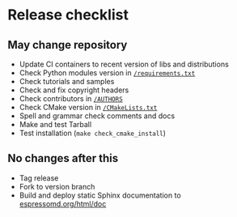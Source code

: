 # Release checklist

## May change repository

   * Update CI containers to recent version of libs and distributions
   * Check Python modules version in [`/requirements.txt`](python/requirements.txt)
   * Check tutorials and samples
   * Check and fix copyright headers
   * Check contributors in [`/AUTHORS`](python/AUTHORS)
   * Check CMake version in [`/CMakeLists.txt`](python/CMakeLists.txt)
   * Spell and grammar check comments and docs
   * Make and test Tarball
   * Test installation (`make check_cmake_install`)

## No changes after this

   * Tag release
   * Fork to version branch
   * Build and deploy static Sphinx documentation to [espressomd.org/html/doc](http://espressomd.org/html/doc/)
